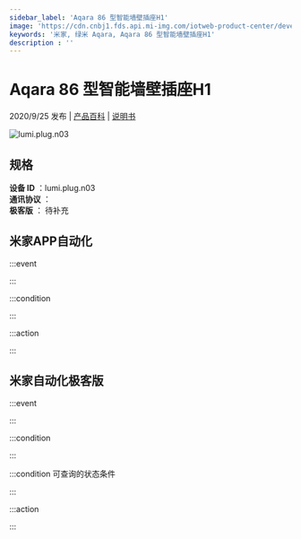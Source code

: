 ```yaml
---
sidebar_label: 'Aqara 86 型智能墙壁插座H1'
image: 'https://cdn.cnbj1.fds.api.mi-img.com/iotweb-product-center/developer_1601027174477eJDsuUGz.png?GalaxyAccessKeyId=AKVGLQWBOVIRQ3XLEW&Expires=9223372036854775807&Signature=tc6/w1jKVKMUimF8M2MohpvFyd0='
keywords: '米家, 绿米 Aqara, Aqara 86 型智能墙壁插座H1'
description : ''
---
```

# Aqara 86 型智能墙壁插座H1

2020/9/25 发布 | [产品百科](https://home.mi.com/webapp/content/baike/product/index.html?model=lumi.plug.n03/) | [说明书](https://home.mi.com/views/introduction.html?model=lumi.plug.n03&region=cn)

![lumi.plug.n03](https://cdn.cnbj1.fds.api.mi-img.com/iotweb-product-center/developer_1601027174477eJDsuUGz.png?GalaxyAccessKeyId=AKVGLQWBOVIRQ3XLEW&Expires=9223372036854775807&Signature=tc6/w1jKVKMUimF8M2MohpvFyd0=)

## 规格  
> 
**设备 ID** ：lumi.plug.n03  
**通讯协议** ：  
**极客版**  ： 待补充 


## 米家APP自动化  

:::event  

:::

:::condition  

:::

:::action   

:::

## 米家自动化极客版  

:::event  

:::

:::condition  

:::

:::condition 可查询的状态条件  

:::

:::action  

:::

        
